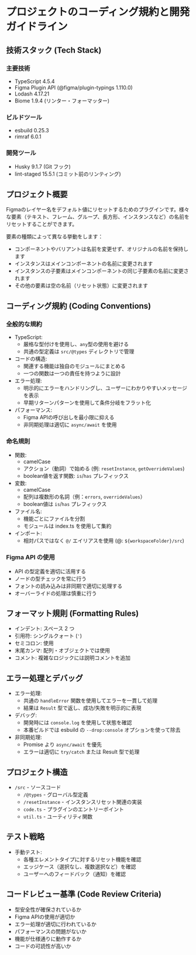 # プロジェクトのコーディング規約と開発ガイドライン

## 技術スタック (Tech Stack)

### 主要技術
- TypeScript 4.5.4
- Figma Plugin API (@figma/plugin-typings 1.110.0)
- Lodash 4.17.21
- Biome 1.9.4 (リンター・フォーマッター)

### ビルドツール
- esbuild 0.25.3
- rimraf 6.0.1

### 開発ツール
- Husky 9.1.7 (Git フック)
- lint-staged 15.5.1 (コミット前のリンティング)

## プロジェクト概要

Figmaのレイヤー名をデフォルト値にリセットするためのプラグインです。様々な要素（テキスト、フレーム、グループ、長方形、インスタンスなど）の名前をリセットすることができます。

要素の種類によって異なる挙動をします：
- コンポーネントやバリアントは名前を変更せず、オリジナルの名前を保持します
- インスタンスはメインコンポーネントの名前に変更されます
- インスタンスの子要素はメインコンポーネントの同じ子要素の名前に変更されます
- その他の要素は空の名前（リセット状態）に変更されます

## コーディング規約 (Coding Conventions)

### 全般的な規約
- TypeScript:
  - 厳格な型付けを使用し、`any`型の使用を避ける
  - 共通の型定義は `src/@types` ディレクトリで管理
- コードの構造:
  - 関連する機能は独自のモジュールにまとめる
  - 一つの関数は一つの責任を持つように設計
- エラー処理:
  - 明示的にエラーをハンドリングし、ユーザーにわかりやすいメッセージを表示
  - 早期リターンパターンを使用して条件分岐をフラット化
- パフォーマンス:
  - Figma APIの呼び出しを最小限に抑える
  - 非同期処理は適切に `async/await` を使用

### 命名規則
- 関数:
  - camelCase
  - アクション（動詞）で始める (例: `resetInstance`, `getOverrideValues`)
  - boolean値を返す関数: `is`/`has` プレフィックス
- 変数:
  - camelCase
  - 配列は複数形の名詞（例：`errors`, `overrideValues`）
  - boolean値は `is`/`has` プレフィックス
- ファイル名:
  - 機能ごとにファイルを分割
  - モジュールは index.ts を使用して集約
- インポート:
  - 相対パスではなく `@/` エイリアスを使用 (@: `${workspaceFolder}/src`)

### Figma API の使用
- API の型定義を適切に活用する
- ノードの型チェックを常に行う
- フォントの読み込みは非同期で適切に処理する
- オーバーライドの処理は慎重に行う

## フォーマット規則 (Formatting Rules)

- インデント: スペース 2 つ
- 引用符: シングルクォート (`'`)
- セミコロン: 使用
- 末尾カンマ: 配列・オブジェクトでは使用
- コメント: 複雑なロジックには説明コメントを追加

## エラー処理とデバッグ

- エラー処理:
  - 共通の `handleError` 関数を使用してエラーを一貫して処理
  - 結果は `Result` 型で返し、成功/失敗を明示的に表現
- デバッグ:
  - 開発時には `console.log` を使用して状態を確認
  - 本番ビルドでは esbuild の `--drop:console` オプションを使って除去
- 非同期処理:
  - Promise より `async/await` を優先
  - エラーは適切に `try/catch` または Result 型で処理

## プロジェクト構造

- `/src` - ソースコード
  - `/@types` - グローバル型定義
  - `/resetInstance` - インスタンスリセット関連の実装
  - `code.ts` - プラグインのエントリーポイント
  - `util.ts` - ユーティリティ関数

## テスト戦略

- 手動テスト:
  - 各種エレメントタイプに対するリセット機能を確認
  - エッジケース（選択なし、複数選択など）を確認
  - ユーザーへのフィードバック（通知）を確認

## コードレビュー基準 (Code Review Criteria)

- 型安全性が確保されているか
- Figma APIの使用が適切か
- エラー処理が適切に行われているか
- パフォーマンスの問題がないか
- 機能が仕様通りに動作するか
- コードの可読性が高いか
